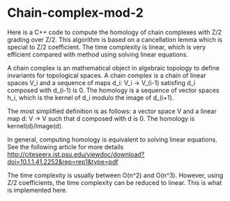 # Chain-complex-mod-2

Here is a C++ code to compute the homology of chain complexes with Z/2 grading over Z/2. This algorithm is based on 
a cancellation lemma which is special to Z/2 coefficient. The time complexity is linear, which is very efficient compared with 
method using solving linear equations. 

A chain complex is an mathematical object in algebraic topology to define invariants for topological spaces. A chain complex is a chain of linear spaces V_i and a sequence of maps d_i: V_i -> V_(i-1) satisfing d_i composed with d_(i-1) is 0. The homology is a sequence of vector spaces h_i, which is the kernel of d_i modulo the image of d_(i+1).   

The most simplified definition is as follows: a vector space V and a linear map d: V -> V such that d composed with d is 0. The homology is kernel(d)/Image(d). 

In general, computing homology is equivalent to solving linear equations. See the following article for more details
http://citeseerx.ist.psu.edu/viewdoc/download?doi=10.1.1.41.2252&rep=rep1&type=pdf

The time complexity is usually between O(n^2) and O(n^3). However, using Z/2 coefficients, the time complexity can be reduced to linear. This is what is implemented here. 

